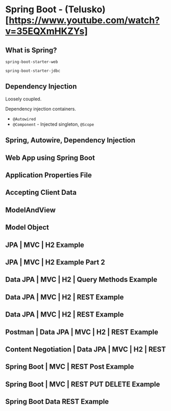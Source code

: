 # Spring Boot - (Telusko)[https://www.youtube.com/watch?v=35EQXmHKZYs]

## What is Spring?

`spring-boot-starter-web`

`spring-boot-starter-jdbc`

## Dependency Injection

Loosely coupled.

Dependency injection containers.

- `@Autowired`
- `@Component` - Injected singleton, `@Scope`

## Spring, Autowire, Dependency Injection

## Web App using Spring Boot

## Application Properties File

## Accepting Client Data

## ModelAndView

## Model Object

## JPA | MVC | H2 Example

## JPA | MVC | H2 Example Part 2

## Data JPA | MVC | H2 | Query Methods Example

## Data JPA | MVC | H2 | REST Example

## Data JPA | MVC | H2 | REST Example

## Postman | Data JPA | MVC | H2 | REST Example

## Content Negotiation | Data JPA | MVC | H2 | REST

## Spring Boot | MVC | REST Post Example

## Spring Boot | MVC | REST PUT DELETE Example

## Spring Boot Data REST Example

